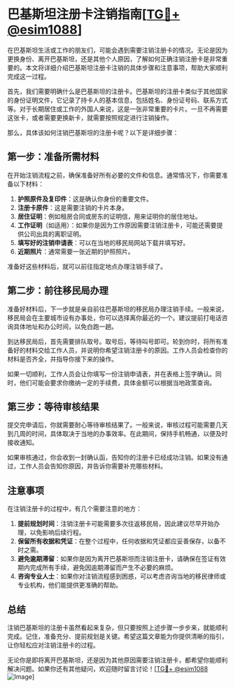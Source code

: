 # 巴基斯坦注册卡注销指南[[TG💪+ @esim1088](https://t.me/s/esim1088)]

在巴基斯坦生活或工作的朋友们，可能会遇到需要注销注册卡的情况。无论是因为更换身份、离开巴基斯坦，还是其他个人原因，了解如何正确注销注册卡是非常重要的。本文将详细介绍巴基斯坦注册卡注销的具体步骤和注意事项，帮助大家顺利完成这一过程。

首先，我们需要明确什么是巴基斯坦的注册卡。巴基斯坦的注册卡类似于其他国家的身份证明文件，它记录了持卡人的基本信息，包括姓名、身份证号码、联系方式等。对于长期居住或工作的外国人来说，这是一张非常重要的卡片。一旦不再需要这张卡，或者需要更换新卡，就需要按照规定进行注销操作。

那么，具体该如何注销巴基斯坦的注册卡呢？以下是详细步骤：

## 第一步：准备所需材料

在开始注销流程之前，确保准备好所有必要的文件和信息。通常情况下，你需要准备以下材料：

1. **护照原件及复印件**：这是确认你身份的重要文件。
2. **注册卡原件**：这是需要注销的卡片本身。
3. **居住证明**：例如租房合同或房东的证明信，用来证明你的居住地址。
4. **工作证明**（如适用）：如果你是因为工作原因需要注销注册卡，可能还需要提供公司出具的离职证明。
5. **填写好的注销申请表**：可以在当地的移民局网站下载并填写好。
6. **近期照片**：通常需要一张近期的护照照片。

准备好这些材料后，就可以前往指定地点办理注销手续了。

## 第二步：前往移民局办理

准备好材料后，下一步就是亲自前往巴基斯坦的移民局办理注销手续。一般来说，移民局会在主要城市设有办事处，你可以选择离你最近的一个。建议提前打电话咨询具体地址和办公时间，以免白跑一趟。

到达移民局后，首先需要排队取号。取号后，等待叫号即可。轮到你时，将所有准备好的材料交给工作人员，并说明你希望注销注册卡的原因。工作人员会检查你的材料是否齐全，并指导你接下来的操作。

如果一切顺利，工作人员会让你填写一份注销申请表，并在表格上签字确认。同时，他们可能会要求你缴纳一定的手续费，具体金额可以根据当地政策查询。

## 第三步：等待审核结果

提交完申请后，你就需要耐心等待审核结果了。一般来说，审核过程可能需要几天到几周的时间，具体取决于当地的办事效率。在此期间，保持手机畅通，以便及时接收通知。

如果审核通过，你会收到一封确认函，告知你的注册卡已经成功注销。如果没有通过，工作人员会告知你原因，并告诉你需要补充哪些材料。

## 注意事项

在注销注册卡的过程中，有几个需要注意的地方：

1. **提前规划时间**：注销注册卡可能需要多次往返移民局，因此建议尽早开始办理，以免影响后续行程。
2. **保留所有收据和凭证**：在整个过程中，任何收据和凭证都应妥善保存，以备不时之需。
3. **避免逾期滞留**：如果你是因为离开巴基斯坦而注销注册卡，请确保在签证有效期内完成所有手续，避免因逾期滞留而产生不必要的麻烦。
4. **咨询专业人士**：如果你对注销流程感到困惑，可以考虑咨询当地的移民律师或专业机构，他们能提供更准确的帮助。

## 总结

注销巴基斯坦的注册卡虽然看起来复杂，但只要按照上述步骤一步步来，就能顺利完成。记住，准备充分、提前规划是关键。希望这篇文章能为你提供清晰的指引，让你轻松应对注销注册卡的过程。

无论你是即将离开巴基斯坦，还是因为其他原因需要注销注册卡，都希望你能顺利解决问题。如果你还有其他疑问，欢迎随时留言讨论！[[TG💪+ @esim1088](https://t.me/s/esim1088) ![Image](https://i.postimg.cc/4NQfJmqS/Snipaste-2025-05-13-00-14-12.png)]